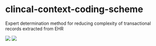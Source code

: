 # clincal-context-coding-scheme
Expert determination method for reducing complexity of transactional records extracted from EHR

[![][board1]][pdf]
[![][board2]][pdf]

[board1]:/libs/materials/Board1.jpg
[board2]:/libs/materials/Board2.jpg
[pdf]:libs/materials/idpln-2018-banff-3-handout-reduced-size.pdf
